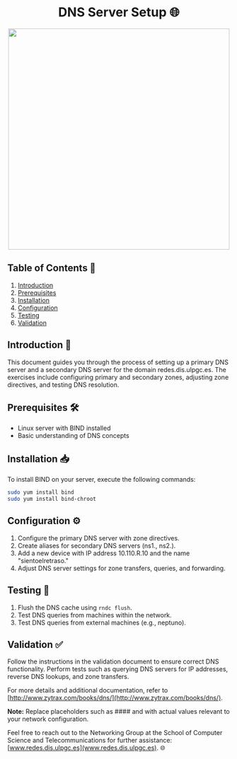 <h1 align="center">DNS Server Setup 🌐</h1>

<p align="center">
  <img width="500px" src="https://github.com/AlejandroDavidArzolaSaavedra/NSA/assets/90756437/11b44808-4aa1-4a2d-a151-2711c685a29c">
</p>

## Table of Contents 📜
1. [Introduction](#introduction)
2. [Prerequisites](#prerequisites)
3. [Installation](#installation)
4. [Configuration](#configuration)
5. [Testing](#testing)
6. [Validation](#validation)

## Introduction 🚀
This document guides you through the process of setting up a primary DNS server and a secondary DNS server for the domain redes.dis.ulpgc.es. The exercises include configuring primary and secondary zones, adjusting zone directives, and testing DNS resolution.

## Prerequisites 🛠️
- Linux server with BIND installed
- Basic understanding of DNS concepts

## Installation 📥
To install BIND on your server, execute the following commands:

```bash
sudo yum install bind
sudo yum install bind-chroot
```

## Configuration ⚙️
1. Configure the primary DNS server with zone directives.
2. Create aliases for secondary DNS servers (ns1.<domain>, ns2.<domain>).
3. Add a new device with IP address 10.110.R.10 and the name "sientoelretraso."
4. Adjust DNS server settings for zone transfers, queries, and forwarding.

## Testing 🧪
1. Flush the DNS cache using `rndc flush`.
2. Test DNS queries from machines within the network.
3. Test DNS queries from external machines (e.g., neptuno).

## Validation ✅
Follow the instructions in the validation document to ensure correct DNS functionality. Perform tests such as querying DNS servers for IP addresses, reverse DNS lookups, and zone transfers.

For more details and additional documentation, refer to [http://www.zytrax.com/books/dns/](http://www.zytrax.com/books/dns/).

**Note:** Replace placeholders such as #### and <domain> with actual values relevant to your network configuration.

Feel free to reach out to the Networking Group at the School of Computer Science and Telecommunications for further assistance: [www.redes.dis.ulpgc.es](www.redes.dis.ulpgc.es). 🌐
